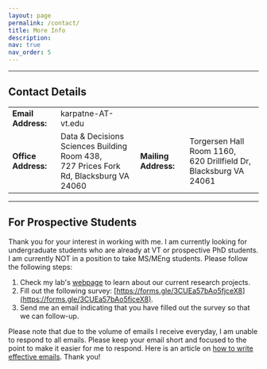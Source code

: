 ```yaml
---
layout: page
permalink: /contact/
title: More Info
description:
nav: true
nav_order: 5
---
```


---
## Contact Details

<div class="card mt-3 p-3">
	<table class="table table-cv table-sm table-borderless table-responsive table-cv-map">
	<tr>
      <td class="p-1 pr-2 font-weight-bold">
        <b>Email Address:</b>
      </td>
      <td class="p-1 pl-2 font-weight-light text">
        karpatne-AT-vt.edu
      </td>
    </tr>
    <tr>
      <td class="p-1 pr-2 font-weight-bold">
        <b>Office Address:</b>
      </td>
      <td class="p-1 pl-2 font-weight-light text">
        Data & Decisions Sciences Building Room 438,
        <br>
        727 Prices Fork Rd, Blacksburg VA 24060
      </td>
      <td class="p-1 pr-2 font-weight-bold">
        <b>Mailing Address:</b>
      </td>
      <td class="p-1 pl-2 font-weight-light text">
        Torgersen Hall Room 1160,
        <br>
        620 Drillfield Dr, Blacksburg VA 24061
      </td>
    </tr>
	</table>
</div>


---
## For Prospective Students

Thank you for your interest in working with me. I am currently looking for undergraduate students who are already at VT or prospective PhD students. I am currently NOT in a position to take MS/MEng students. Please follow the following steps:
1. Check my lab's [webpage](https://kgml-lab.github.io/) to learn about our current research projects.
2. Fill out the following survey: [https://forms.gle/3CUEa57bAo5fjceX8](https://forms.gle/3CUEa57bAo5fjceX8).
3. Send me an email indicating that you have filled out the survey so that we can follow-up.

Please note that due to the volume of emails I receive everyday, I am unable to respond to all emails. Please keep your email short and focused to the point to make it easier for me to respond. Here is an article on [how to write effective emails](https://postgraduateeducation.hms.harvard.edu/trends-medicine/blueprint-writing-effective-emails
). Thank you!

